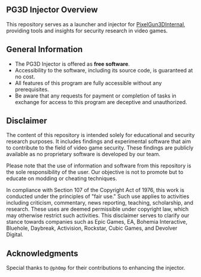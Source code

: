 ## PG3D Injector Overview
This repository serves as a launcher and injector for [PixelGun3DInternal](https://github.com/stanuwu/PixelGunCheatInternal), providing tools and insights for security research in video games.

## General Information
- The PG3D Injector is offered as **free software**.
- Accessibility to the software, including its source code, is guaranteed at no cost.
- All features of this program are fully accessible without any prerequisites.
- Be aware that any requests for payment or completion of tasks in exchange for access to this program are deceptive and unauthorized.

## Disclaimer
The content of this repository is intended solely for educational and security research purposes. It includes findings and experimental software that aim to contribute to the field of video game security. These findings are publicly available as no proprietary software is developed by our team.

Please note that the use of information and software from this repository is the sole responsibility of the user. Our objective is not to promote but to educate on modding or cheating techniques.

In compliance with Section 107 of the Copyright Act of 1976, this work is conducted under the principles of "fair use." Such use applies to activities including criticism, commentary, news reporting, teaching, scholarship, and research. These uses are deemed permissible under copyright law, which may otherwise restrict such activities. This disclaimer serves to clarify our stance towards companies such as Epic Games, EA, Bohemia Interactive, Bluehole, Daybreak, Activision, Rockstar, Cubic Games, and Devolver Digital.

## Acknowledgments
Special thanks to `@ph0mp` for their contributions to enhancing the injector.